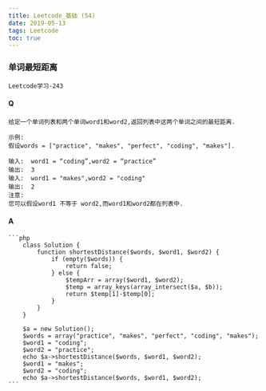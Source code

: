 ```yaml
---
title: Leetcode_基础 (54)
date: 2019-05-13
tags: Leetcode
toc: true
---
```


### 单词最短距离
    Leetcode学习-243

<!-- more -->

#### Q
    给定一个单词列表和两个单词word1和word2,返回列表中这两个单词之间的最短距离.

    示例: 
    假设words = ["practice", "makes", "perfect", "coding", "makes"].

    输入:  word1 = “coding”,word2 = “practice”
    输出:  3
    输入:  word1 = "makes",word2 = "coding"
    输出:  2
    注意: 
    您可以假设word1 不等于 word2,而word1和word2都在列表中.

#### A
    ```php
        class Solution {
            function shortestDistance($words, $word1, $word2) {
                if (empty($words)) {
                    return false;
                } else {
                    $tempArr = array($word1, $word2);
                    $temp = array_keys(array_intersect($a, $b));
                    return $temp[1]-$temp[0];
                }
            }
        }
        
        $a = new Solution();
        $words = array("practice", "makes", "perfect", "coding", "makes");
        $word1 = "coding";
        $word2 = "practice";
        echo $a->shortestDistance($words, $word1, $word2);
        $word1 = "makes";
        $word2 = "coding";
        echo $a->shortestDistance($words, $word1, $word2);
    ```
